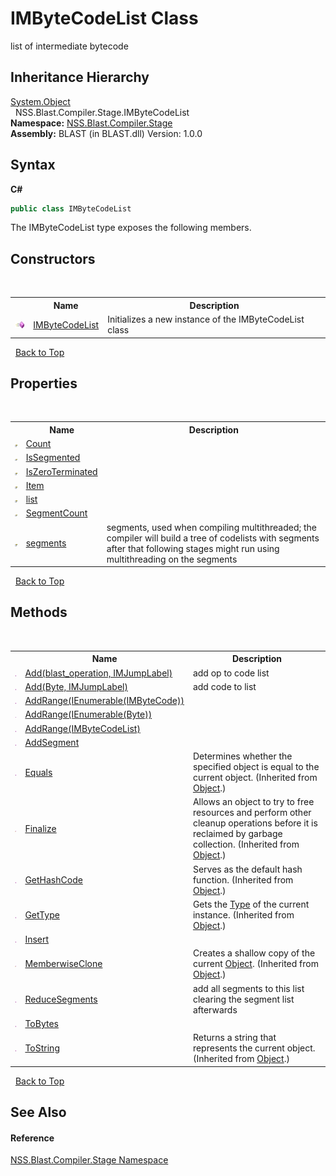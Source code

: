 # IMByteCodeList Class
 

list of intermediate bytecode


## Inheritance Hierarchy
<a href="https://docs.microsoft.com/dotnet/api/system.object" target="_blank" rel="noopener noreferrer">System.Object</a><br />&nbsp;&nbsp;NSS.Blast.Compiler.Stage.IMByteCodeList<br />
**Namespace:**&nbsp;<a href="N_NSS_Blast_Compiler_Stage">NSS.Blast.Compiler.Stage</a><br />**Assembly:**&nbsp;BLAST (in BLAST.dll) Version: 1.0.0

## Syntax

**C#**<br />
``` C#
public class IMByteCodeList
```

The IMByteCodeList type exposes the following members.


## Constructors
&nbsp;<table><tr><th></th><th>Name</th><th>Description</th></tr><tr><td>![Public method](media/pubmethod.gif "Public method")</td><td><a href="M_NSS_Blast_Compiler_Stage_IMByteCodeList__ctor">IMByteCodeList</a></td><td>
Initializes a new instance of the IMByteCodeList class</td></tr></table>&nbsp;
<a href="#imbytecodelist-class">Back to Top</a>

## Properties
&nbsp;<table><tr><th></th><th>Name</th><th>Description</th></tr><tr><td>![Public property](media/pubproperty.gif "Public property")</td><td><a href="P_NSS_Blast_Compiler_Stage_IMByteCodeList_Count">Count</a></td><td /></tr><tr><td>![Public property](media/pubproperty.gif "Public property")</td><td><a href="P_NSS_Blast_Compiler_Stage_IMByteCodeList_IsSegmented">IsSegmented</a></td><td /></tr><tr><td>![Public property](media/pubproperty.gif "Public property")</td><td><a href="P_NSS_Blast_Compiler_Stage_IMByteCodeList_IsZeroTerminated">IsZeroTerminated</a></td><td /></tr><tr><td>![Public property](media/pubproperty.gif "Public property")</td><td><a href="P_NSS_Blast_Compiler_Stage_IMByteCodeList_Item">Item</a></td><td /></tr><tr><td>![Public property](media/pubproperty.gif "Public property")</td><td><a href="P_NSS_Blast_Compiler_Stage_IMByteCodeList_list">list</a></td><td /></tr><tr><td>![Public property](media/pubproperty.gif "Public property")</td><td><a href="P_NSS_Blast_Compiler_Stage_IMByteCodeList_SegmentCount">SegmentCount</a></td><td /></tr><tr><td>![Public property](media/pubproperty.gif "Public property")</td><td><a href="P_NSS_Blast_Compiler_Stage_IMByteCodeList_segments">segments</a></td><td>
segments, used when compiling multithreaded; the compiler will build a tree of codelists with segments after that following stages might run using multithreading on the segments</td></tr></table>&nbsp;
<a href="#imbytecodelist-class">Back to Top</a>

## Methods
&nbsp;<table><tr><th></th><th>Name</th><th>Description</th></tr><tr><td>![Public method](media/pubmethod.gif "Public method")</td><td><a href="M_NSS_Blast_Compiler_Stage_IMByteCodeList_Add">Add(blast_operation, IMJumpLabel)</a></td><td>
add op to code list</td></tr><tr><td>![Public method](media/pubmethod.gif "Public method")</td><td><a href="M_NSS_Blast_Compiler_Stage_IMByteCodeList_Add_1">Add(Byte, IMJumpLabel)</a></td><td>
add code to list</td></tr><tr><td>![Public method](media/pubmethod.gif "Public method")</td><td><a href="M_NSS_Blast_Compiler_Stage_IMByteCodeList_AddRange_1">AddRange(IEnumerable(IMByteCode))</a></td><td /></tr><tr><td>![Public method](media/pubmethod.gif "Public method")</td><td><a href="M_NSS_Blast_Compiler_Stage_IMByteCodeList_AddRange_2">AddRange(IEnumerable(Byte))</a></td><td /></tr><tr><td>![Public method](media/pubmethod.gif "Public method")</td><td><a href="M_NSS_Blast_Compiler_Stage_IMByteCodeList_AddRange">AddRange(IMByteCodeList)</a></td><td /></tr><tr><td>![Public method](media/pubmethod.gif "Public method")</td><td><a href="M_NSS_Blast_Compiler_Stage_IMByteCodeList_AddSegment">AddSegment</a></td><td /></tr><tr><td>![Public method](media/pubmethod.gif "Public method")</td><td><a href="https://docs.microsoft.com/dotnet/api/system.object.equals#system-object-equals(system-object)" target="_blank" rel="noopener noreferrer">Equals</a></td><td>
Determines whether the specified object is equal to the current object.
 (Inherited from <a href="https://docs.microsoft.com/dotnet/api/system.object" target="_blank" rel="noopener noreferrer">Object</a>.)</td></tr><tr><td>![Protected method](media/protmethod.gif "Protected method")</td><td><a href="https://docs.microsoft.com/dotnet/api/system.object.finalize#system-object-finalize" target="_blank" rel="noopener noreferrer">Finalize</a></td><td>
Allows an object to try to free resources and perform other cleanup operations before it is reclaimed by garbage collection.
 (Inherited from <a href="https://docs.microsoft.com/dotnet/api/system.object" target="_blank" rel="noopener noreferrer">Object</a>.)</td></tr><tr><td>![Public method](media/pubmethod.gif "Public method")</td><td><a href="https://docs.microsoft.com/dotnet/api/system.object.gethashcode#system-object-gethashcode" target="_blank" rel="noopener noreferrer">GetHashCode</a></td><td>
Serves as the default hash function.
 (Inherited from <a href="https://docs.microsoft.com/dotnet/api/system.object" target="_blank" rel="noopener noreferrer">Object</a>.)</td></tr><tr><td>![Public method](media/pubmethod.gif "Public method")</td><td><a href="https://docs.microsoft.com/dotnet/api/system.object.gettype#system-object-gettype" target="_blank" rel="noopener noreferrer">GetType</a></td><td>
Gets the <a href="https://docs.microsoft.com/dotnet/api/system.type" target="_blank" rel="noopener noreferrer">Type</a> of the current instance.
 (Inherited from <a href="https://docs.microsoft.com/dotnet/api/system.object" target="_blank" rel="noopener noreferrer">Object</a>.)</td></tr><tr><td>![Public method](media/pubmethod.gif "Public method")</td><td><a href="M_NSS_Blast_Compiler_Stage_IMByteCodeList_Insert">Insert</a></td><td /></tr><tr><td>![Protected method](media/protmethod.gif "Protected method")</td><td><a href="https://docs.microsoft.com/dotnet/api/system.object.memberwiseclone#system-object-memberwiseclone" target="_blank" rel="noopener noreferrer">MemberwiseClone</a></td><td>
Creates a shallow copy of the current <a href="https://docs.microsoft.com/dotnet/api/system.object" target="_blank" rel="noopener noreferrer">Object</a>.
 (Inherited from <a href="https://docs.microsoft.com/dotnet/api/system.object" target="_blank" rel="noopener noreferrer">Object</a>.)</td></tr><tr><td>![Public method](media/pubmethod.gif "Public method")</td><td><a href="M_NSS_Blast_Compiler_Stage_IMByteCodeList_ReduceSegments">ReduceSegments</a></td><td>
add all segments to this list clearing the segment list afterwards</td></tr><tr><td>![Public method](media/pubmethod.gif "Public method")</td><td><a href="M_NSS_Blast_Compiler_Stage_IMByteCodeList_ToBytes">ToBytes</a></td><td /></tr><tr><td>![Public method](media/pubmethod.gif "Public method")</td><td><a href="https://docs.microsoft.com/dotnet/api/system.object.tostring#system-object-tostring" target="_blank" rel="noopener noreferrer">ToString</a></td><td>
Returns a string that represents the current object.
 (Inherited from <a href="https://docs.microsoft.com/dotnet/api/system.object" target="_blank" rel="noopener noreferrer">Object</a>.)</td></tr></table>&nbsp;
<a href="#imbytecodelist-class">Back to Top</a>

## See Also


#### Reference
<a href="N_NSS_Blast_Compiler_Stage">NSS.Blast.Compiler.Stage Namespace</a><br />
